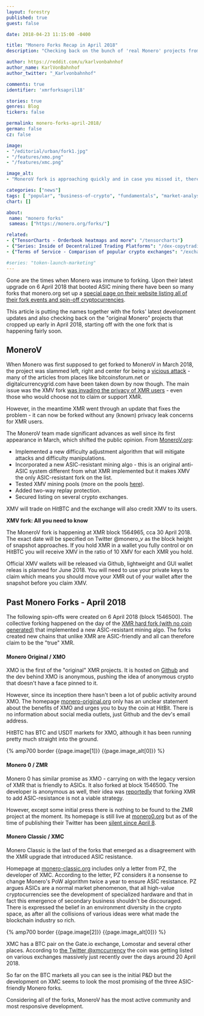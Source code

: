 ```yaml
---
layout: forestry
published: true
guest: false

date: 2018-04-23 11:15:00 -0400

title: "Monero Forks Recap in April 2018"
description: "Checking back on the bunch of 'real Monero' projects from April '18', plus all you need to know about the MoneroV fork that is coming up."

author: https://reddit.com/u/karlvonbahnhof
author_name: KarlVonBahnhof
author_twitter: "_Karlvonbahnhof"

comments: true
identifier: 'xmrforksapril18'

stories: true
genres: Blog
tickers: false

permalink: monero-forks-april-2018/
german: false
cz: false

image:
- "/editorial/urban/fork1.jpg"
- "/features/xmo.png"
- "/features/xmc.png"

image_alt:
- "MoneroV fork is approaching quickly and in case you missed it, there were other forks earlier this month."

categories: ["news"]
tags: [ "popular", "business-of-crypto", "fundamentals", "market-analysis", "cryptocurrency-investing"]
chart: []

about:
 name: "monero forks"
 sameas: ["https://monero.org/forks/"]

related:
- {"TensorCharts - Orderbook heatmaps and more": "/tensorcharts"}
- {"Series: Inside of Decentralized Trading Platforms": "/dex-copytrading/"}
- {"Terms of Service - Comparison of popular crypto exchanges": "/exchange-tos-comparison/"}

#series: "token-launch-marketing"
---
```


Gone are the times when Monero was immune to forking. Upon their latest upgrade on 6 April 2018 that booted ASIC mining there have been so many forks that monero.org set up a [special page on their website listing all of their fork events and spin-off cryptocurrencies](https://monero.org/forks/).

This article is putting the names together with the forks' latest development updates and also checking back on the "original Monero" projects that cropped up early in April 2018, starting off with the one fork that is happening fairly soon.

## MoneroV

When Monero was first supposed to get forked to MoneroV in March 2018, the project was slammed left, right and center for being a [vicious attack](https://feedback.coinfoundry.org/communities/1/topics/691-plans-to-support-monerov) - many of the articles from places like bitcoinsforum.net or digitalcurrencygrid.com have been taken down by now though. The main issue was the XMV fork [was invading the privacy of XMR users](https://np.reddit.com/r/Monero/comments/7x297t/careful_with_monero_forks_with_airdrops/du537ij/) - even those who would choose not to claim or support XMR.

However, in the meantime XMR went through an update that fixes the problem - it can now be forked without any (known) privacy leak concerns for XMR users.

The MoneroV team made significant advances as well since its first appearance in March, which shifted the public opinion. From [MoneroV.org](https://monerov.org/fork-date-approaching-updates/):

* Implemented a new difficulty adjustment algorithm that will mitigate attacks and difficulty manipulations.
* Incorporated a new ASIC-resistant mining algo - this is an original anti-ASIC system different from what XMR implemented but it makes XMV the only ASIC-resistant fork on the list.
* Tested XMV mining pools (more on the pools [here](https://monerov.org/faq/)).
* Added two-way replay protection.
* Secured listing on several crypto exchanges.

XMV will trade on HitBTC and the exchange will also credit XMV to its users.

**XMV fork: All you need to know**

The MoneroV fork is happening at XMR block 1564965, cca 30 April 2018. The exact date will be specified on Twitter @monero_v as the block height of snapshot approaches. If you hold XMR in a wallet you fully control or on HitBTC you will receive XMV in the ratio of 10 XMV for each XMR you hold.

Official XMV wallets will be released via Github, lightweight and GUI wallet releas is planned for June 2018. You will need to use your private keys to claim which means you should move your XMR out of your wallet after the snapshot before you claim XMV.

## Past Monero Forks - April 2018

The following spin-offs were created on 6 April 2018 (block 1546500). The collective forking happened on the day of the [XMR hard fork (with no coin generated)](https://monero.org/monero-v7-fork-postponed-to-april-6th/) that implemented a new ASIC-resistant mining algo. The forks created new chains that unlike XMR are ASIC-friendly and all can therefore claim to be the "true" XMR.

#### Monero Original / XMO

XMO is the first of the "original" XMR projects. It is hosted on [Github](https://github.com/XmanXU/monero) and the dev behind XMO is anonymous, pushing the idea of anonymous crypto that doesn't have a face pinned to it.

However, since its inception there hasn't been a lot of public activity around XMO. The homepage [monero-original.org](http://monero-original.org/) only has an unclear statement about the benefits of XMO and urges you to buy the coin at HitBit. There is no information about social media outlets, just Github and the dev's email address.

HitBTC has BTC and USDT markets for XMO, although it has been running pretty much straight into the ground.

 <div>
   {% amp700 border {{page.image[1]}} {{page.image_alt[0]}} %}
 </div>

 <p></p>

#### Monero 0 / ZMR

Monero 0 has similar promise as XMO - carrying on with the legacy version of XMR that is friendly to ASICs. It also forked at block 1546500. The developer is anonymous as well, their idea was [reportedly](https://www.reddit.com/r/Monero/comments/88g3c3/introducing_monero0_the_original_monero/) that forking XMR to add ASIC-resistance is not a viable strategy.

However, except some initial press there is nothing to be found to the ZMR project at the moment. Its homepage is still live at [monero0.org](https://monero0.org/) but as of the time of publishing their Twitter has been [silent since April 8](https://twitter.com/monerozero).

#### Monero Classic / XMC

Monero Classic is the last of the forks that emerged as a disagreement with the XMR upgrade that introduced ASIC resistance.

Homepage at [monero-classic.org](http://monero-classic.org/) includes only a letter from PZ, the developer of XMC. According to the letter, PZ considers it a nonsense to change Monero's PoW algorithm twice a year to ensure ASIC resistance. PZ argues ASICs are a normal market phenomenon, that all high-value cryptocurrencies see the development of specialized hardware and that in fact this emergence of secondary business shouldn't be discouraged. There is expressed the belief in an environment diversity in the crypto space, as after all the collisions of various ideas were what made the blockchain industry so rich.  


<div>
  {% amp700 border {{page.image[2]}} {{page.image_alt[0]}} %}
</div>


XMC has a BTC pair on the Gate.io exchange, Lomostar and several other places. According to [the Twitter @xmccurrency](https://twitter.com/xmccurrency) the coin was getting listed on various exchanges massively just recently over the days around 20 April 2018.

So far on the BTC markets all you can see is the initial P&D but the development on XMC seems to look the most promising of the three ASIC-friendly Monero forks.

Considering all of the forks, MoneroV has the most active community and most responsive development. 

